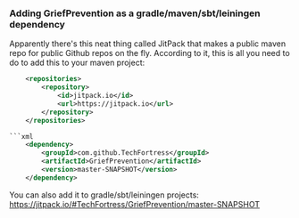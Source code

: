### Adding GriefPrevention as a gradle/maven/sbt/leiningen dependency

Apparently there's this neat thing called JitPack that makes a public maven repo for public Github repos on the fly.
According to it, this is all you need to do to add this to your maven project:

```xml
	<repositories>
		<repository>
		    <id>jitpack.io</id>
		    <url>https://jitpack.io</url>
		</repository>
	</repositories>

```xml
	<dependency>
	    <groupId>com.github.TechFortress</groupId>
	    <artifactId>GriefPrevention</artifactId>
	    <version>master-SNAPSHOT</version>
	</dependency>
```

You can also add it to gradle/sbt/leiningen projects: https://jitpack.io/#TechFortress/GriefPrevention/master-SNAPSHOT
